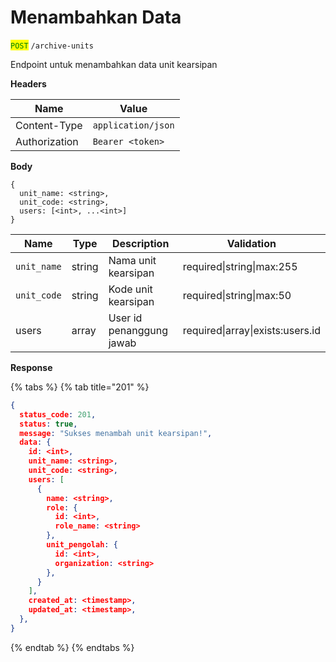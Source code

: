 # Menambahkan Data

<mark style="color:green;">`POST`</mark> `/archive-units`

Endpoint untuk menambahkan data unit kearsipan

**Headers**

| Name          | Value              |
| ------------- | ------------------ |
| Content-Type  | `application/json` |
| Authorization | `Bearer <token>`   |

**Body**

```
{
  unit_name: <string>,
  unit_code: <string>,
  users: [<int>, ...<int>]
}
```

| Name        | Type   | Description              | Validation                       |
| ----------- | ------ | ------------------------ | -------------------------------- |
| `unit_name` | string | Nama unit kearsipan      | required\|string\|max:255        |
| `unit_code` | string | Kode unit kearsipan      | required\|string\|max:50         |
| users       | array  | User id penanggung jawab | required\|array\|exists:users.id |

**Response**

{% tabs %}
{% tab title="201" %}
```json
{
  status_code: 201,
  status: true,
  message: "Sukses menambah unit kearsipan!",
  data: {
    id: <int>,
    unit_name: <string>,
    unit_code: <string>,
    users: [
      {
        name: <string>,
        role: {
          id: <int>,
          role_name: <string>
        },
        unit_pengolah: {
          id: <int>,
          organization: <string>
        },
      }
    ],
    created_at: <timestamp>,
    updated_at: <timestamp>,
  },
}
```
{% endtab %}
{% endtabs %}
